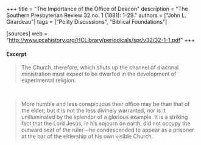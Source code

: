 +++
title = "The Importance of the Office of Deacon"
description = "The Southern Presbyterian Review 32 no. 1 (1881): 1-29."
authors = ["John L. Girardeau"]
tags = ["Polity Discussions", "Biblical Foundations"]

[sources]
web = "http://www.pcahistory.org/HCLibrary/periodicals/spr/v32/32-1-1.pdf"
+++

#### Excerpt

> The Church, therefore, which shuts up the channel of diaconal ministration must expect to be dwarfed in the development of experimental religion.

<br>

> More humble and less conspicuous their office may be than that of the elder; but it is not the less divinely warranted, nor is it unilluminated by the splendor of a glorious example. It is a striking fact that the Lord Jesus, in his sojourn on earth, did not occupy the outward seat of the ruler—he condescended to appear as a prisoner at the bar of the eldership of his own visible Church.